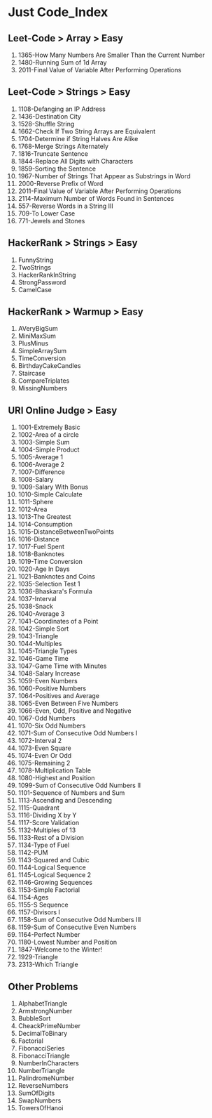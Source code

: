 # Just Code_Index

## <b>Leet-Code > Array > Easy</b>
1. 1365-How Many Numbers Are Smaller Than the Current Number
1. 1480-Running Sum of 1d Array
1. 2011-Final Value of Variable After Performing Operations

## <b>Leet-Code > Strings > Easy</b>
1. 1108-Defanging an IP Address
1. 1436-Destination City
1. 1528-Shuffle String
1. 1662-Check If Two String Arrays are Equivalent
1. 1704-Determine if String Halves Are Alike
1. 1768-Merge Strings Alternately
1. 1816-Truncate Sentence
1. 1844-Replace All Digits with Characters
1. 1859-Sorting the Sentence
1. 1967-Number of Strings That Appear as Substrings in Word
1. 2000-Reverse Prefix of Word
1. 2011-Final Value of Variable After Performing Operations
1. 2114-Maximum Number of Words Found in Sentences
1. 557-Reverse Words in a String III
1. 709-To Lower Case
1. 771-Jewels and Stones

## <b>HackerRank > Strings > Easy</b>
1. FunnyString
1. TwoStrings
1. HackerRankInString
1. StrongPassword
1. CamelCase

## <b>HackerRank > Warmup > Easy</b>
1. AVeryBigSum
1. MiniMaxSum
1. PlusMinus
1. SimpleArraySum
1. TimeConversion
1. BirthdayCakeCandles
1. Staircase
1. CompareTriplates
1. MissingNumbers

## <b>URI Online Judge > Easy</b>
1. 1001-Extremely Basic
1. 1002-Area of a circle
1. 1003-Simple Sum
1. 1004-Simple Product
1. 1005-Average 1
1. 1006-Average 2
1. 1007-Difference
1. 1008-Salary
1. 1009-Salary With Bonus
1. 1010-Simple Calculate
1. 1011-Sphere
1. 1012-Area
1. 1013-The Greatest
1. 1014-Consumption
1. 1015-DistanceBetweenTwoPoints
1. 1016-Distance
1. 1017-Fuel Spent
1. 1018-Banknotes
1. 1019-Time Conversion
1. 1020-Age In Days
1. 1021-Banknotes and Coins
1. 1035-Selection Test 1
1. 1036-Bhaskara's Formula
1. 1037-Interval
1. 1038-Snack
1. 1040-Average 3
1. 1041-Coordinates of a Point
1. 1042-Simple Sort
1. 1043-Triangle
1. 1044-Multiples
1. 1045-Triangle Types
1. 1046-Game Time
1. 1047-Game Time with Minutes
1. 1048-Salary Increase
1. 1059-Even Numbers
1. 1060-Positive Numbers
1. 1064-Positives and Average
1. 1065-Even Between Five Numbers
1. 1066-Even, Odd, Positive and Negative
1. 1067-Odd Numbers
1. 1070-Six Odd Numbers
1. 1071-Sum of Consecutive Odd Numbers I
1. 1072-Interval 2
1. 1073-Even Square
1. 1074-Even Or Odd
1. 1075-Remaining 2
1. 1078-Multiplication Table
1. 1080-Highest and Position
1. 1099-Sum of Consecutive Odd Numbers II
1. 1101-Sequence of Numbers and Sum
1. 1113-Ascending and Descending
1. 1115-Quadrant
1. 1116-Dividing X by Y
1. 1117-Score Validation
1. 1132-Multiples of 13
1. 1133-Rest of a Division
1. 1134-Type of Fuel
1. 1142-PUM
1. 1143-Squared and Cubic
1. 1144-Logical Sequence
1. 1145-Logical Sequence 2
1. 1146-Growing Sequences
1. 1153-Simple Factorial
1. 1154-Ages
1. 1155-S Sequence
1. 1157-Divisors I
1. 1158-Sum of Consecutive Odd Numbers III
1. 1159-Sum of Consecutive Even Numbers
1. 1164-Perfect Number
1. 1180-Lowest Number and Position
1. 1847-Welcome to the Winter!
1. 1929-Triangle
1. 2313-Which Triangle

## <b>Other Problems</b>
1. AlphabetTriangle
1. ArmstrongNumber
1. BubbleSort
1. CheackPrimeNumber
1. DecimalToBinary
1. Factorial
1. FibonacciSeries
1. FibonacciTriangle
1. NumberInCharacters
1. NumberTriangle
1. PalindromeNumber
1. ReverseNumbers
1. SumOfDigits
1. SwapNumbers
1. TowersOfHanoi